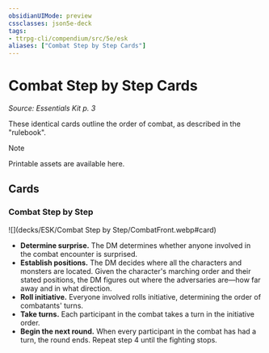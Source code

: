 ```yaml
---
obsidianUIMode: preview
cssclasses: json5e-deck
tags:
- ttrpg-cli/compendium/src/5e/esk
aliases: ["Combat Step by Step Cards"]
---
```

# Combat Step by Step Cards
*Source: Essentials Kit p. 3*  

These identical cards outline the order of combat, as described in the "rulebook".

> [!note]
> Printable assets are available here.

## Cards

### Combat Step by Step
![](decks/ESK/Combat Step by Step/CombatFront.webp#card)
- **Determine surprise.** The DM determines whether anyone involved in the combat encounter is surprised.  
- **Establish positions.** The DM decides where all the characters and monsters are located. Given the character's marching order and their stated positions, the DM figures out where the adversaries are—how far away and in what direction.  
- **Roll initiative.** Everyone involved rolls initiative, determining the order of combatants' turns.  
- **Take turns.** Each participant in the combat takes a turn in the initiative order.  
- **Begin the next round.** When every participant in the combat has had a turn, the round ends. Repeat step 4 until the fighting stops.